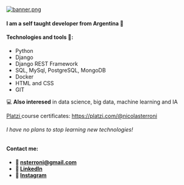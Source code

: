 [![banner.png](https://i.postimg.cc/8Cx4x2Sh/banner.png)](https://postimg.cc/94ty7NzM)

#### I am a self taught developer from Argentina 👋

#### Technologies and tools 🔧:
  - Python
  - Django
  - Django REST Framework
  - SQL, MySql, PostgreSQL, MongoDB
  - Docker
  - HTML and CSS
  - GIT

  💻 **Also interesed** in data science, big data, machine learning and IA

  [Platzi ](https://platzi.com/ "Platzi") course certificates:
  https://platzi.com/@nicolasterroni

###### I have no plans to stop learning new technologies!

#### Contact me:
  - **📩 nsterroni@gmail.com**
  - **💼 [LinkedIn](https://www.linkedin.com/in/nicolasterroni/ "LinkedIn")**
  - **📸 [Instagram](https://www.instagram.com/nicolasterroni/ "Instagram")**
